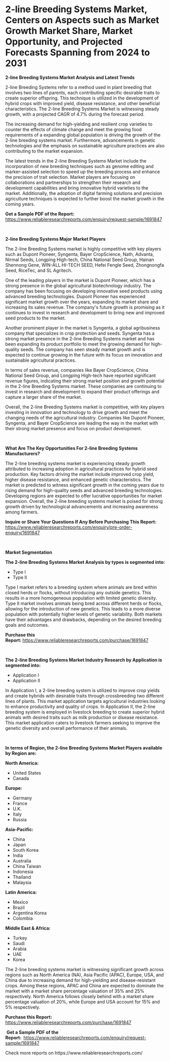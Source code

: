 <p><h1>2-line Breeding Systems Market, Centers on Aspects such as Market Growth Market Share, Market Opportunity, and Projected Forecasts Spanning from 2024 to 2031</h1></p><p><strong>2-line Breeding Systems Market Analysis and Latest Trends</strong></p>
<p><p>2-line Breeding Systems refer to a method used in plant breeding that involves two lines of parents, each contributing specific desirable traits to create superior offspring. This technique is utilized in the development of hybrid crops with improved yield, disease resistance, and other beneficial characteristics. The 2-line Breeding Systems Market is witnessing steady growth, with a projected CAGR of 4.7% during the forecast period. </p><p>The increasing demand for high-yielding and resilient crop varieties to counter the effects of climate change and meet the growing food requirements of a expanding global population is driving the growth of the 2-line breeding systems market. Furthermore, advancements in genetic technologies and the emphasis on sustainable agriculture practices are also contributing to the market expansion.</p><p>The latest trends in the 2-line Breeding Systems Market include the incorporation of new breeding techniques such as genome editing and marker-assisted selection to speed up the breeding process and enhance the precision of trait selection. Market players are focusing on collaborations and partnerships to strengthen their research and development capabilities and bring innovative hybrid varieties to the market. Additionally, the adoption of digital farming solutions and precision agriculture techniques is expected to further boost the market growth in the coming years.</p></p>
<p><strong>Get a Sample PDF of the Report:&nbsp;</strong> <a href="https://www.reliableresearchreports.com/enquiry/request-sample/1691847">https://www.reliableresearchreports.com/enquiry/request-sample/1691847</a></p>
<p>&nbsp;</p>
<p><strong>2-line Breeding Systems Major Market Players</strong></p>
<p><p>The 2-line Breeding Systems market is highly competitive with key players such as Dupont Pioneer, Syngenta, Bayer CropScience, Nath, Advanta, Nirmal Seeds, Longping High-tech, China National Seed Group, Hainan Shennong Gene, WIN-ALL HI-TECH SEED, Hefei Fengle Seed, Zhongnongfa Seed, RiceTec, and SL Agritech.</p><p>One of the leading players in the market is Dupont Pioneer, which has a strong presence in the global agricultural biotechnology industry. The company has been focusing on developing innovative seed products using advanced breeding technologies. Dupont Pioneer has experienced significant market growth over the years, expanding its market share and increasing its sales revenue. The company's future growth is promising as it continues to invest in research and development to bring new and improved seed products to the market.</p><p>Another prominent player in the market is Syngenta, a global agribusiness company that specializes in crop protection and seeds. Syngenta has a strong market presence in the 2-line Breeding Systems market and has been expanding its product portfolio to meet the growing demand for high-quality seeds. The company has seen steady market growth and is expected to continue growing in the future with its focus on innovation and sustainable agricultural practices.</p><p>In terms of sales revenue, companies like Bayer CropScience, China National Seed Group, and Longping High-tech have reported significant revenue figures, indicating their strong market position and growth potential in the 2-line Breeding Systems market. These companies are continuing to invest in research and development to expand their product offerings and capture a larger share of the market.</p><p>Overall, the 2-line Breeding Systems market is competitive, with key players investing in innovation and technology to drive growth and meet the changing needs of the agricultural industry. Companies like Dupont Pioneer, Syngenta, and Bayer CropScience are leading the way in the market with their strong market presence and focus on product development.</p></p>
<p>&nbsp;</p>
<p><strong>What Are The Key Opportunities For 2-line Breeding Systems Manufacturers?</strong></p>
<p><p>The 2-line breeding systems market is experiencing steady growth attributed to increasing adoption in agricultural practices for hybrid seed production. Key factors driving the market include improved crop yield, higher disease resistance, and enhanced genetic characteristics. The market is predicted to witness significant growth in the coming years due to rising demand for high-quality seeds and advanced breeding technologies. Developing regions are expected to offer lucrative opportunities for market expansion. Overall, the 2-line breeding systems market is poised for strong growth driven by technological advancements and increasing awareness among farmers.</p></p>
<p><strong>Inquire or Share Your Questions If Any Before Purchasing This Report:</strong> <a href="https://www.reliableresearchreports.com/enquiry/pre-order-enquiry/1691847">https://www.reliableresearchreports.com/enquiry/pre-order-enquiry/1691847</a></p>
<p>&nbsp;</p>
<p><strong>Market Segmentation</strong></p>
<p><strong>The 2-line Breeding Systems Market Analysis by types is segmented into:</strong></p>
<p><ul><li>Type I</li><li>Type II</li></ul></p>
<p><p>Type I market refers to a breeding system where animals are bred within closed herds or flocks, without introducing any outside genetics. This results in a more homogeneous population with limited genetic diversity. Type II market involves animals being bred across different herds or flocks, allowing for the introduction of new genetics. This leads to a more diverse population with potentially higher levels of genetic variability. Both markets have their advantages and drawbacks, depending on the desired breeding goals and outcomes.</p></p>
<p><strong>Purchase this Report:&nbsp;</strong><a href="https://www.reliableresearchreports.com/purchase/1691847">https://www.reliableresearchreports.com/purchase/1691847</a></p>
<p>&nbsp;</p>
<p><strong>The 2-line Breeding Systems Market Industry Research by Application is segmented into:</strong></p>
<p><ul><li>Application I</li><li>Application II</li></ul></p>
<p><p>In Application I, a 2-line breeding system is utilized to improve crop yields and create hybrids with desirable traits through crossbreeding two different lines of plants. This market application targets agricultural industries looking to enhance productivity and quality of crops. In Application II, the 2-line breeding system is employed in livestock breeding to create superior hybrid animals with desired traits such as milk production or disease resistance. This market application caters to livestock farmers seeking to improve the genetic diversity and overall performance of their animals.</p></p>
<p>&nbsp;</p>
<p><strong>In terms of Region, the 2-line Breeding Systems Market Players available by Region are:</strong></p>
<p>
    <p> <strong> North America: </strong>
        <ul>
            <li>United States</li>
            <li>Canada</li>
        </ul>
        </p> 
    <p> <strong> Europe: </strong>
        <ul>
            <li>Germany</li>
            <li>France</li>
            <li>U.K.</li>
            <li>Italy</li>
            <li>Russia</li>
        </ul>
        </p> 
    <p> <strong> Asia-Pacific: </strong>
        <ul>
            <li>China</li>
            <li>Japan</li>
            <li>South Korea</li>
            <li>India</li>
            <li>Australia</li>
            <li>China Taiwan</li>
            <li>Indonesia</li>
            <li>Thailand</li>
            <li>Malaysia</li>
        </ul>
        </p> 
    <p> <strong> Latin America: </strong>
        <ul>
            <li>Mexico</li>
            <li>Brazil</li>
            <li>Argentina Korea</li>
            <li>Colombia</li>
        </ul>
        </p> 
    <p> <strong> Middle East & Africa: </strong>
        <ul>
            <li>Turkey</li>
            <li>Saudi</li>
            <li>Arabia</li>
            <li>UAE</li>
            <li>Korea</li>
        </ul>
    </p>
    </p>
<p><p>The 2-line breeding systems market is witnessing significant growth across regions such as North America (NA), Asia Pacific (APAC), Europe, USA, and China due to increasing demand for high-yielding and disease-resistant crops. Among these regions, APAC and China are expected to dominate the market with a market share percentage valuation of 35% and 25% respectively. North America follows closely behind with a market share percentage valuation of 20%, while Europe and USA account for 15% and 5% respectively.</p></p>
<p><strong>Purchase this Report: </strong><a href="https://www.reliableresearchreports.com/purchase/1691847">https://www.reliableresearchreports.com/purchase/1691847</a></p>
<p>&nbsp;<strong>Get a Sample PDF of the Report:&nbsp;&nbsp;</strong><a href="https://www.reliableresearchreports.com/enquiry/request-sample/1691847">https://www.reliableresearchreports.com/enquiry/request-sample/1691847</a></p>
<p><strong></strong></p>
<p>Check more reports on https://www.reliableresearchreports.com/</p>